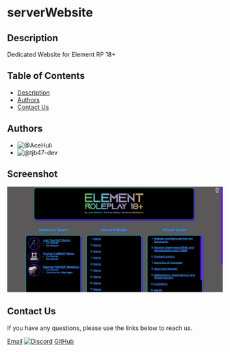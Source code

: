 # serverWebsite

## Description

Dedicated Website for Element RP 18+

## Table of Contents

- [Description](#description)
- [Authors](#authors)
- [Contact Us](#contactus)

## Authors

- ![@AceHuli](https://dcbadge.vercel.app/api/shield/696646957556432906)
- ![@tjb47-dev](https://dcbadge.vercel.app/api/shield/395056210870665226)

## Screenshot

![Screenshot of Element RP 18+ Website](https://github.com/ElementalCodeFiveM/serverWebsite/blob/main/img/element_website.png?raw=true)


## Contact Us

If you have any questions, please use the links below to reach us.

[Email](mailto:state.elementrp@gmail.com)
[![Discord](https://dcbadge.vercel.app/api/server/HnXyhKgATu)](https://discord.gg/HnXyhKgATu)
[GitHub](https://github.com/ElementalCodeFiveM)
